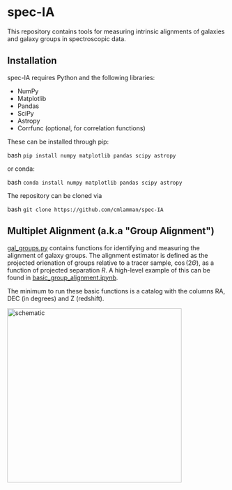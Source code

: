 # spec-IA
This repository contains tools for measuring intrinsic alignments of galaxies and galaxy groups in spectroscopic data.

## Installation

spec-IA requires Python and the following libraries:

- NumPy
- Matplotlib
- Pandas
- SciPy
- Astropy
- Corrfunc (optional, for correlation functions)

These can be installed through pip:

bash
```pip install numpy matplotlib pandas scipy astropy```

or conda: 

bash
```conda install numpy matplotlib pandas scipy astropy```

The repository can be cloned via 

bash
```git clone https://github.com/cmlamman/spec-IA```



## Multiplet Alignment (a.k.a "Group Alignment")

[gal_groups.py](https://github.com/cmlamman/spec-IA/blob/main/alignment_functions/gal_groups.py) contains functions for identifying and measuring the alignment of galaxy groups. The alignment estimator is defined as the projected orienation of groups relative to a tracer sample, $\cos(2\Theta)$, as a function of projected separation $R$. A high-level example of this can be found in [basic_group_alignment.ipynb](https://github.com/cmlamman/spec-IA/blob/main/basic_group_alignment.ipynb).

The minimum to run these basic functions is a catalog with the columns RA, DEC (in degrees) and Z (redshift).

<img src="media/group_schematic.png" alt="schematic" width="400"/>
